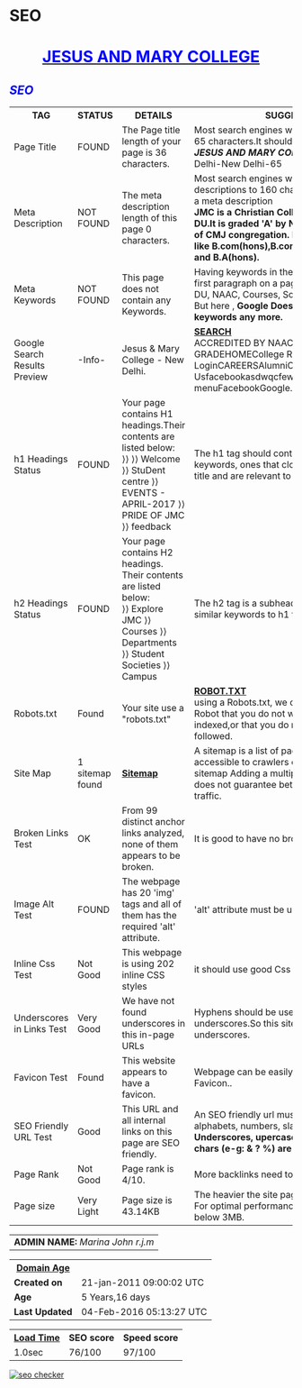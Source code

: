 # SEO
<html>
<style>
body{
background-image: url("http://2.bp.blogspot.com/-bCcJ6K3vBVU/USbIds1JIgI/AAAAAAAAANE/6vQG255z6B8/s1600/colorful+2.jpg")}
</style>
<body>
<div align="center">
  <b><u><h1 style="color:blue;">JESUS AND MARY COLLEGE</h1></u></b>
</div>
<i><h2 style="color:blue;">SEO</h2></i>
<table>
<tr>
<th><b>TAG</b></th>
<th><b>STATUS</b></th>
<th><b>DETAILS</b></th>
<th><b>SUGGESTIONS</b></th>
</tr>
<tr>
<td>Page Title</td>
<td>FOUND</td>
<td>The Page title length of your page is 36 characters.</td>
<td>Most search engines will truncate Page title to 65 characters.It should be <br>
<b><i>JESUS AND MARY COLLEGE</i></b> ,University of Delhi-New Delhi-65</td>
</tr>
<tr>
<td>Meta Description</td> 
<td>NOT FOUND </td>
<td>The meta description length of this page 0 characters.</td>
<td>Most search engines will truncate meta descriptions to 160 characters.There should be a meta description<br> <b>JMC is a Christian College affiliated under DU.It is graded 'A' by NAAC. It is run by sisters of CMJ congregation. It offers various courses like B.com(hons),B.com(prog),B.A.Programe and B.A(hons).</b></td>
</tr>
<tr>
<td>Meta Keywords</td>
<td>NOT FOUND </td>
<td>This page does not contain any Keywords.</td> 
<td>Having keywords in the first heading and in the first paragraph on a page are best.It can be <br> DU, NAAC, Courses, Societies.<br>
But here ,
<b>Google Does not accept meta keywords any more.</b></td>
</tr>
<tr>
<td>Google Search Results Preview</td>
<td>-Info- </td>
<td>Jesus & Mary College - New Delhi.</td>
<td><a href="http://www.jmc.ac.in/"><b>SEARCH</b></a><br>ACCREDITED BY NAAC WITH "A" GRADEHOMECollege RegulationsFaculty LoginCAREERSAlumniContact UsfacebookasdwqcfewfeFacebookgooglemobile menuFacebookGoogle...</td>
</tr>
<tr>
<td> h1 Headings Status</td>
<td> FOUND </td>
<td>Your page contains H1 headings.Their contents are listed below:<br>
⟩⟩ ⟩⟩ Welcome
⟩⟩ StuDent centre
⟩⟩ EVENTS - APRIL-2017
⟩⟩ PRIDE OF JMC 
⟩⟩ feedback</td>
<td>The h1 tag should contain your targeted keywords, ones that closely relate to the page title and are relevant to our content. </td>
</tr>
<tr>
<td> h2 Headings Status</td>
<td> FOUND </td>
<td>Your page contains H2 headings. Their contents are listed below:<br>
⟩⟩ Explore JMC
⟩⟩ Courses
⟩⟩ Departments
⟩⟩ Student Societies
⟩⟩ Campus</td>
<td>The h2 tag is a subheading and should contain similar keywords to h1 tag. </td>
</tr>
<tr>
<td>Robots.txt</td>
<td> Found</td>
<td>Your site use a "robots.txt"</td>
<td> <a href=" http://jmc.ac.in/robots.txt"> <b> ROBOT.TXT </b></a> <br>
using a Robots.txt, we can tell a spider or a Robot that you do not want some of your pages indexed,or that you do not want your links followed.</td>
</tr>
<tr>
<td> Site Map </td>
<td> 1 sitemap found </td>
<td> <a href="http://www.jmc.ac.in/sitemap.xml"> <b> Sitemap </b></a> </td>
<td>A sitemap is a list of pages of a web site accessible to crawlers or users.It is good to have sitemap
 Adding a multiple sitemap structure does not guarantee better indexation or more traffic.</td>
</tr>
<tr>
<td>Broken Links Test</td>
<td>OK</td>
<td>From 99 distinct anchor links analyzed, none of them appears to be broken. </td>
<td>It is good to have no broken links.</td>
</tr>
<tr>
<td>Image Alt Test</td>
<td>FOUND</td>
<td>The webpage has 20 'img' tags and all of them has the required 'alt' attribute. </td>
<td>'alt' attribute must be used with all 'img' tags.</td>
</tr>
<tr>
<td>Inline Css Test</td>
<td>Not Good</td>
<td>This webpage is using 202 inline CSS styles
</td>
<td>it should use good Css styles</td> 
</tr>
<tr>
<td>Underscores in Links Test	</td>
<td>Very Good</td>
<td>We have not found underscores in this in-page URLs</td>
<td>Hyphens should be used instead of underscores.So this site does not use any underscores.</td>
</tr>
<tr>
<td> Favicon Test </td>
<td> Found </td>
<td>This website appears to have a favicon.</td>
<td>Webpage can be easily recognized through Favicon..</td>
</tr>
<tr>
<td>SEO Friendly URL Test	</td>
<td> Good</td>
<td> This URL and all internal links on this page are SEO friendly.</td>
<td>An SEO friendly url must contain only lower alphabets, numbers, slashes(/), dash(-). <br>
<b>Underscores, upercase Alphabets and special chars (e-g: & ? %) are not seo friendly</b>.</td>
</tr>
<tr>
<td>Page Rank</td>
<td>Not Good</td>
<td>	Page rank is 4/10.</td>
<td>More backlinks need to be used to increase PR.</td>
</tr>
<tr>
<td>Page size</td><td >Very Light</td><td >Page size is 43.14KB</td><td>The heavier the site page, the slower the load. For optimal performance, try to keep page size below 3MB.</td>
 </tr>

</table>
<p>
<table>
<tr>
<td><b>ADMIN NAME:</b> <i>Marina John r.j.m</i></td>
</tr>
</table>
<p>
<table>
<tr>
     <th> <u><b>Domain Age</b></u></th>
    </tr>
    <tr>
      <td><b>Created on</b></td><td>21-jan-2011 09:00:02 UTC</td>
    </tr>
    <tr>
      <td><b>Age</b></td><td>5 Years,16 days</td> </tr>
    <tr>
      <td><b>Last Updated</b></td><td>04-Feb-2016 05:13:27 UTC</td>
    </tr>
</table>
<p>
<table>
    <tr>
      <th><u><b>Load Time</b></u></th><th><b>SEO score</b></th><th><b>Speed score</b></th>
    </tr>
    <tr><td>1.0sec</td><td>76/100</td><td>97/100</td>
    </tr>
</table>
<a href="http://smallseotools.com/website-seo-score-checker/" target="_blank"><img src="http://smallseotools.com/imgs/badge-Gold-xs.png" alt="seo checker"/></a>
<body/>
<html/>
